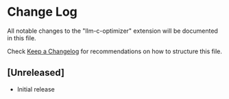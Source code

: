 # Change Log

All notable changes to the "llm-c-optimizer" extension will be documented in this file.

Check [Keep a Changelog](http://keepachangelog.com/) for recommendations on how to structure this file.

## [Unreleased]

- Initial release